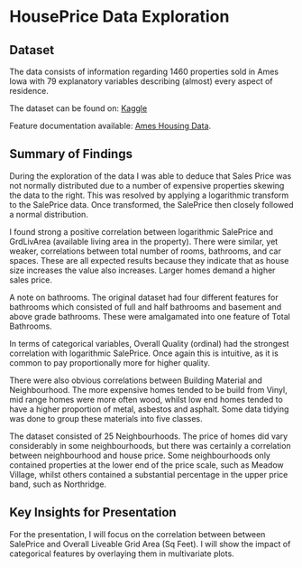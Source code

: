 # HousePrice Data Exploration

## Dataset

The data consists of information regarding 1460 properties sold in Ames Iowa
with 79 explanatory variables describing (almost) every aspect of residence.

The dataset can be found on:
[Kaggle](https://www.kaggle.com/c/house-prices-advanced-regression-techniques/data)

Feature documentation available:
[Ames Housing Data](http://web.stanford.edu/class/stats191/data/amesdoc.txt).


## Summary of Findings

During the exploration of the data I was able to deduce that Sales Price was
not normally distributed due to a number of expensive properties skewing
the data to the right. This was resolved by applying a logarithmic transform
to the SalePrice data. Once transformed, the SalePrice then closely followed a
normal distribution.

I found strong a positive correlation between logarithmic SalePrice and
GrdLivArea (available living area in the property). There were similar, yet
weaker, correlations between total number of rooms, bathrooms, and car spaces.
These are all expected results because they indicate that as house size
increases the value also increases. Larger homes demand a higher sales price.

A note on bathrooms. The original dataset had four different features for
bathrooms which consisted of full and half bathrooms and basement and above
grade bathrooms. These were amalgamated into one feature of Total Bathrooms.

In terms of categorical variables, Overall Quality (ordinal) had the strongest
correlation with logarithmic SalePrice. Once again this is intuitive, as
it is common to pay proportionally more for higher quality.

There were also obvious correlations between Building Material and Neighbourhood.
The more expensive homes tended to be build from Vinyl, mid range homes were
more often wood, whilst low end homes tended to have a higher proportion of
metal, asbestos and asphalt. Some data tidying was done to group these
materials into five classes.

The dataset consisted of 25 Neighbourhoods. The price of homes did vary
considerably in some neighbourhoods, but there was certainly a correlation
between neighbourhood and house price. Some neighbourhoods only contained
properties at the lower end of the price scale, such as Meadow Village, whilst
others contained a substantial percentage in the upper price band, such as
Northridge.

## Key Insights for Presentation

For the presentation, I will focus on the correlation between between SalePrice
and Overall Liveable Grid Area (Sq Feet). I will show the impact of categorical
features by overlaying them in multivariate plots.
